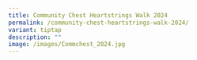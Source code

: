 ```yaml
---
title: Community Chest Heartstrings Walk 2024
permalink: /community-chest-heartstrings-walk-2024/
variant: tiptap
description: ""
image: /images/Commchest_2024.jpg
---
```

